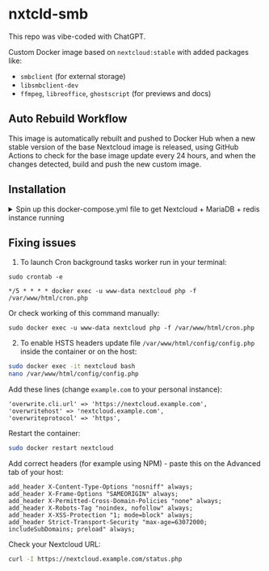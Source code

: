 # nxtcld-smb

This repo was vibe-coded with ChatGPT.

Custom Docker image based on `nextcloud:stable` with added packages like:

- `smbclient` (for external storage)
- `libsmbclient-dev`
- `ffmpeg`, `libreoffice`, `ghostscript` (for previews and docs)

## Auto Rebuild Workflow

This image is automatically rebuilt and pushed to Docker Hub when a new stable version of the base Nextcloud image is released, using GitHub Actions to check for the base image update every 24 hours, and when the changes detected, build and push the new custom image.

## Installation
<details>
  <summary>Spin up this docker-compose.yml file to get Nextcloud + MariaDB + redis instance running</summary>


```  
services:
  nextcloud:
    image: ptabi/nxtcld-smb:latest
    #image: nextcloud:stable
    container_name: nextcloud
    restart: unless-stopped
    ports:
      - "9999:80"
    volumes:
      - {your_path}/nextcloud:/var/www/html
    environment:
      MYSQL_HOST: db
      MYSQL_DATABASE: nextcloud
      MYSQL_USER: nextcloud
      MYSQL_PASSWORD: your_mysql_password
      MYSQL_ROOT_PASSWORD: your_mysql_root_password
      NEXTCLOUD_ADMIN_USER: your_admin_login
      NEXTCLOUD_ADMIN_PASSWORD: your_admin_password
      REDIS_HOST: redis
    depends_on:
      - db
      - redis
    networks:
      - nextcloud_network

  db:
    image: mariadb:11.4
    container_name: nextcloud_db
    restart: always
    command: --transaction-isolation=READ-COMMITTED --log-bin=binlog --binlog-format=ROW
    volumes:
      - {your_path}/mariadb:/var/lib/mysql
    environment:
      MYSQL_ROOT_PASSWORD: your_mysql_root_password
      MYSQL_PASSWORD: your_mysql_password
      MYSQL_DATABASE: nextcloud
      MYSQL_USER: nextcloud
    networks:
      - nextcloud_network

  redis:
    image: redis:alpine
    container_name: redis
    restart: unless-stopped
    volumes:
      - {your_path}/redis:/data
    networks:
      - nextcloud_network

networks:
  nextcloud_network:
    name: nextcloud_network
    driver: bridge
```

</details>


## Fixing issues

1. To launch Cron background tasks worker run in your terminal: 
```
sudo crontab -e

*/5 * * * * docker exec -u www-data nextcloud php -f /var/www/html/cron.php
```

Or check working of this command manually:
```
sudo docker exec -u www-data nextcloud php -f /var/www/html/cron.php
```

2. To enable HSTS headers update file `/var/www/html/config/config.php` inside the container or on the host:

```bash
sudo docker exec -it nextcloud bash
nano /var/www/html/config/config.php
```

Add these lines (change `example.com` to your personal instance):

```
'overwrite.cli.url' => 'https://nextcloud.example.com',
'overwritehost' => 'nextcloud.example.com',
'overwriteprotocol' => 'https',
```

Restart the container:

```bash
sudo docker restart nextcloud
```

Add correct headers (for example using NPM) - paste this on the Advanced tab of your host:

```
add_header X-Content-Type-Options "nosniff" always;
add_header X-Frame-Options "SAMEORIGIN" always;
add_header X-Permitted-Cross-Domain-Policies "none" always;
add_header X-Robots-Tag "noindex, nofollow" always;
add_header X-XSS-Protection "1; mode=block" always;
add_header Strict-Transport-Security "max-age=63072000; includeSubDomains; preload" always;
```

Check your Nextcloud URL:

```bash
curl -I https://nextcloud.example.com/status.php
```

